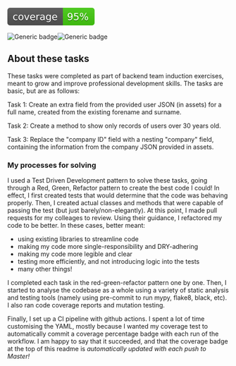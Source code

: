 ![Generic badge](coveragebadge.svg)

![Generic badge](https://img.shields.io/github/workflow/status/okasen/backend-assessment/Python%20package?style=for-the-badge)![Generic badge](https://img.shields.io/github/commit-activity/w/okasen/backend-assessment?style=for-the-badge)
## About these tasks ##

These tasks were completed as part of backend team induction exercises, meant to grow and improve professional development skills. The tasks are basic, but are as follows:

Task 1: Create an extra field from the provided user JSON (in assets) for a full name, created from the existing forename and surname.

Task 2: Create a method to show only records of users over 30 years old.

Task 3: Replace the "company ID" field with a nesting "company" field, containing the information from the company JSON provided in assets.

### My processes for solving ###

I used a Test Driven Development pattern to solve these tasks, going through a Red, Green, Refactor pattern to create the best code I could! In effect, I first created tests that would determine that the code was behaving properly. Then, I created actual classes and methods that were capable of passing the test (but just barely/non-elegantly). At this point, I made pull requests for my colleages to review. Using their guidance, I refactored my code to be better. In these cases, better meant:

- using existing libraries to streamline code
- making my code more single-responsibility and DRY-adhering
- making my code more legible and clear
- testing more efficiently, and not introducing logic into the tests
- many other things!

I completed each task in the red-green-refactor pattern one by one. Then, I started to analyse the codebase as a whole using a variety of static analysis and testing tools (namely using pre-commit to run mypy, flake8, black, etc). I also ran code coverage reports and mutation testing.

Finally, I set up a CI pipeline with github actions. I spent a lot of time customising the YAML, mostly because I wanted my coverage test to automatically commit a coverage percentage badge with each run of the workflow. I am happy to say that it succeeded, and that the coverage badge at the top of this readme is *automatically updated with each push to Master!*
